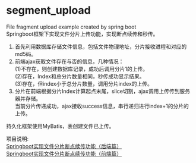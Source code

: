 # segment_upload
File fragment upload example created by spring boot</br>
Springboot框架下实现文件分片上传功能，实现断点续传和秒传。
1.	首先利用数据库存储文件信息，包括文件物理地址，分片接收进程和对应的md5码。
2.	前端ajax获取文件存在与否的信息，几种情况：</br>
    (1)不存在，则创建数据库记录，成功后调用分片1的上传。</br>
    (2)存在，Index和总分片数量相同，秒传成功显示结果。</br>
    (3)存在，但index小于总分片数量，调用分片index的上传。
3.	分片在前端根据分片Index计算起点末尾，slice切割，ajax调用上传传到服务器并存储。</br>
    当前分片传递成功，ajax接收success信息，串行递归进行index+1的分片的上传。</br>

持久化框架使用MyBatis，表创建文件已上传。</br>

项目说明:</br>
[Springboot实现文件分片断点续传功能（后端篇）]()</br>
[Springboot实现文件分片断点续传功能（前端篇）]()</br>

